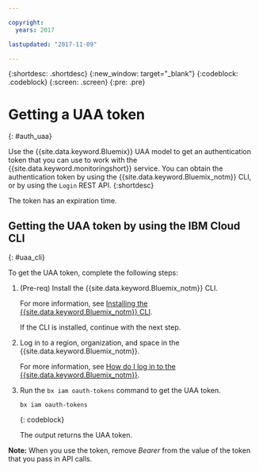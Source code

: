 ```yaml
---

copyright:
  years: 2017

lastupdated: "2017-11-09"

---
```



{:shortdesc: .shortdesc}
{:new_window: target="_blank"}
{:codeblock: .codeblock}
{:screen: .screen}
{:pre: .pre}


# Getting a UAA token
{: #auth_uaa}

Use the {{site.data.keyword.Bluemix}} UAA model to get an authentication token that you can use to work with the {{site.data.keyword.monitoringshort}} service. You can obtain the authentication token by using the {{site.data.keyword.Bluemix_notm}} CLI, or by using the `Login` REST API.
{:shortdesc}

The token has an expiration time. 
		
## Getting the UAA token by using the IBM Cloud CLI
{: #uaa_cli}


To get the UAA token, complete the following steps:

1. (Pre-req) Install the {{site.data.keyword.Bluemix_notm}} CLI.

   For more information, see [Installing the {{site.data.keyword.Bluemix_notm}} CLI](/docs/services/cloud-monitoring/qa/cli_qa.html#cli_qa).
   
   If the CLI is installed, continue with the next step.
    
2. Log in to a region, organization, and space in the {{site.data.keyword.Bluemix_notm}}. 

    For more information, see [How do I log in to the {{site.data.keyword.Bluemix_notm}}](/docs/services/cloud-monitoring/qa/cli_qa.html#login).
	
3. Run the `bx iam oauth-tokens` command to get the UAA token.

    ```
	bx iam oauth-tokens
	```
	{: codeblock}
	
	The output returns the UAA token.

**Note:** When you use the token, remove *Bearer* from the value of the token that you pass in API calls.
	


	